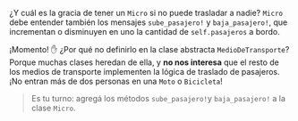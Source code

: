 ¿Y cuál es la gracia de tener un `Micro` si no puede trasladar a nadie? `Micro` debe entender también los mensajes `sube_pasajero!` y `baja_pasajero!`, que incrementan o disminuyen en uno la cantidad de `self.pasajeros` a bordo.

¡Momento! :raised_hand: ¿Por qué no definirlo en la clase abstracta `MedioDeTransporte`? Porque muchas clases heredan de ella, y **no nos interesa** que el resto de los medios de transporte implementen la lógica de traslado de pasajeros. ¡No entran más de dos personas en una `Moto` o `Bicicleta`!

> Es tu turno: agregá los métodos `sube_pasajero!`y `baja_pasajero!` a la clase `Micro`.
